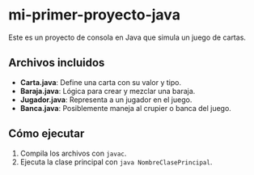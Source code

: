 # mi-primer-proyecto-java

Este es un proyecto de consola en Java que simula un juego de cartas.

## Archivos incluidos

- **Carta.java**: Define una carta con su valor y tipo.
- **Baraja.java**: Lógica para crear y mezclar una baraja.
- **Jugador.java**: Representa a un jugador en el juego.
- **Banca.java**: Posiblemente maneja al crupier o banca del juego.

## Cómo ejecutar

1. Compila los archivos con `javac`.
2. Ejecuta la clase principal con `java NombreClasePrincipal`.

